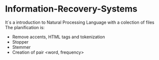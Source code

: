 # Information-Recovery-Systems
It´s a introduction to Natural Processing Language with a colection of files
The planification is:
  - Remove accents, HTML tags and tokenization
  - Stopper
  - Stemmer
  - Creation of pair <word, frequency>
